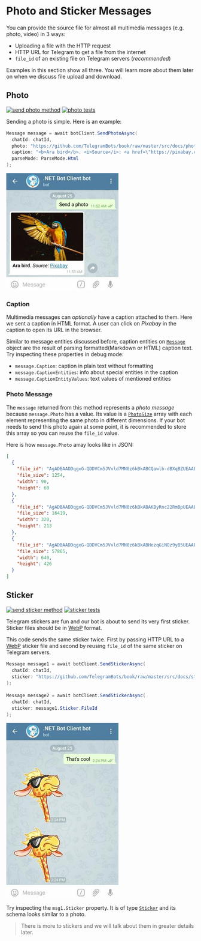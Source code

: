 # Photo and Sticker Messages

You can provide the source file for almost all multimedia messages (e.g. photo, video) in 3 ways:

- Uploading a file with the HTTP request
- HTTP URL for Telegram to get a file from the internet
- `file_id` of an existing file on Telegram servers (_recommended_)

Examples in this section show all three.
You will learn more about them later on when we discuss file upload and download.

## Photo

[![send photo method](https://img.shields.io/badge/Bot_API_method-sendPhoto-blue.svg?style=flat-square)](https://core.telegram.org/bots/api#sendphoto)
[![photo tests](https://img.shields.io/badge/Examples-Photo_Messages-green.svg?style=flat-square)](https://github.com/TelegramBots/Telegram.Bot/blob/master/test/Telegram.Bot.Tests.Integ/Sending%20Messages/SendingPhotoMessageTests.cs)

Sending a photo is simple. Here is an example:

```c#
Message message = await botClient.SendPhotoAsync(
  chatId: chatId,
  photo: "https://github.com/TelegramBots/book/raw/master/src/docs/photo-ara.jpg",
  caption: "<b>Ara bird</b>. <i>Source</i>: <a href=\"https://pixabay.com\">Pixabay</a>",
  parseMode: ParseMode.Html
);
```

![photo message](../docs/shot-photo_msg.jpg)

### Caption

Multimedia messages can _optionally_ have a caption attached to them. Here we sent a caption in HTML format.
A user can click on _Pixabay_ in the caption to open its URL in the browser.

Similar to message entities discussed before, caption entities on [`Message`] object are the result of
parsing formatted(Markdown or HTML) caption text.
Try inspecting these properties in debug mode:

- `message.Caption`: caption in plain text without formatting
- `message.CaptionEntities`: info about special entities in the caption
- `message.CaptionEntityValues`: text values of mentioned entities

### Photo Message

The `message` returned from this method represents a _photo message_ because `message.Photo` has a value.
Its value is a [`PhotoSize`] array with each element representing the same photo in different dimensions.
If your bot needs to send this photo again at some point, it is recommended to store this array
so you can reuse the `file_id` value.

Here is how `message.Photo` array looks like in JSON:

```json
[
  {
    "file_id": "AgADBAADDqgxG-QDDVCm5JVvld7MN0z6kBkABCQawlb-dBXqBZUEAAEC",
    "file_size": 1254,
    "width": 90,
    "height": 60
  },
  {
    "file_id": "AgADBAADDqgxG-QDDVCm5JVvld7MN0z6kBkABAKByRnc22RmBpUEAAEC",
    "file_size": 16419,
    "width": 320,
    "height": 213
  },
  {
    "file_id": "AgADBAADDqgxG-QDDVCm5JVvld7MN0z6kBkABHezqGiNOz9yB5UEAAEC",
    "file_size": 57865,
    "width": 640,
    "height": 426
  }
]
```

## Sticker

[![send sticker method](https://img.shields.io/badge/Bot_API_method-sendSticker-blue.svg?style=flat-square)](https://core.telegram.org/bots/api#sendsticker)
[![sticker tests](https://img.shields.io/badge/Examples-Sticker_Messages-green.svg?style=flat-square)](https://github.com/TelegramBots/Telegram.Bot/blob/master/test/Telegram.Bot.Tests.Integ/Stickers/StickersTests.cs)

Telegram stickers are fun and our bot is about to send its very first sticker.
Sticker files should be in [WebP] format.

This code sends the same sticker twice. First by passing HTTP URL to a [WebP] sticker file and
second by reusing `file_id` of the same sticker on Telegram servers.

```c#
Message message1 = await botClient.SendStickerAsync(
  chatId: chatId,
  sticker: "https://github.com/TelegramBots/book/raw/master/src/docs/sticker-fred.webp"
);

Message message2 = await botClient.SendStickerAsync(
  chatId: chatId,
  sticker: message1.Sticker.FileId
);
```

![sticker messages](../docs/shot-sticker_msgs.jpg)

Try inspecting the `msg1.Sticker` property. It is of type [`Sticker`] and its schema looks similar to a photo.

> There is more to stickers and we will talk about them in greater details later.

<!-- -------------- -->

[`Message`]: https://core.telegram.org/bots/api#message
[`PhotoSize`]: https://core.telegram.org/bots/api#photosize
[WebP]: https://developers.google.com/speed/webp/
[`Sticker`]: https://core.telegram.org/bots/api#sticke
